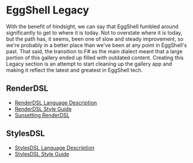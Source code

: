 # EggShell Legacy

With the benefit of hindsight, we can say that EggShell fumbled around significantly
to get to where it is today. Not to overstate where it is today, but the path has,
it seems, been one of slow and steady improvement, so we're probably in a better place
than we've been at any point in EggShell's past. That said, the transition to F# as the
main dialect meant that a large portion of this gallery ended up filled with outdated
content. Creating this Legacy section is an attempt to start cleaning up the gallery app
and making it reflect the latest and greatest in EggShell tech.

## RenderDSL
* [RenderDSL Language Description](./renderDsl/index.md)
* [RenderDSL Style Guide](./renderDsl/style-guide.md)
* [Sunsetting RenderDSL](./fsharp/background.md)

## StylesDSL
* [StylesDSL Language Description](./stylesDsl/index.md)
* [StylesDSL Style Guide](./stylesDsl/style-guide.md)
